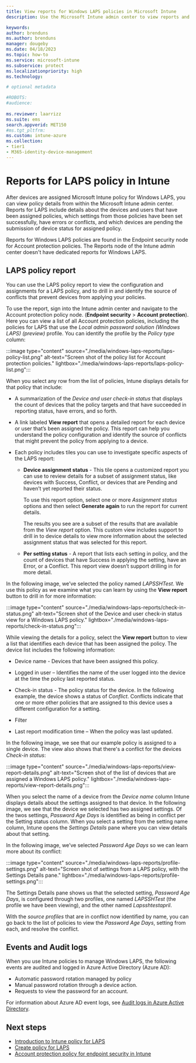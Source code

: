 ```yaml
---
title: View reports for Windows LAPS policies in Microsoft Intune
description: Use the Microsoft Intune admin center to view reports and details for Windows Local Administrator Policy Solution (LAPS)  policies.

keywords:
author: brenduns
ms.author: brenduns
manager: dougeby
ms.date: 04/18/2023
ms.topic: how-to
ms.service: microsoft-intune
ms.subservice: protect
ms.localizationpriority: high
ms.technology:

# optional metadata

#ROBOTS:
#audience:
 
ms.reviewer: laarrizz
ms.suite: ems
search.appverid: MET150
#ms.tgt_pltfrm:
ms.custom: intune-azure
ms.collection:
- tier1
- M365-identity-device-management
---
```


# Reports for LAPS policy in Intune

After devices are assigned Microsoft Intune policy for Windows LAPS, you can view policy details from within the Microsoft Intune admin center. Reports for LAPS include details about the devices and users that have been assigned policies, which settings from those policies  have been set successfully, have errors or conflicts, and which devices are pending the submission of device status for assigned policy.

Reports for Windows LAPS policies are found in the Endpoint security node for Account protection policies. The Reports node of the Intune admin center doesn't have dedicated reports for Windows LAPS.

## LAPS policy report

You can use the LAPS policy report to view the configuration and assignments for a LAPS policy, and to drill in and identify the source of conflicts that prevent devices from applying your policies.

To use the report, sign into the Intune admin center and navigate to the Account protection policy node. (**Endpoint security** > **Account protection**). Here you can view a list of all Account protection policies, including the policies for LAPS that use the *Local admin password solution (Windows LAPS) (preview)* profile. You can identify the profile by the *Policy type* column:

:::image type="content" source="./media/windows-laps-reports/laps-policy-list.png" alt-text="Screen shot of the policy list for Account protection policies." lightbox="./media/windows-laps-reports/laps-policy-list.png":::

When you select any row from the list of policies, Intune displays details for that policy that include:

- A summarization of the *Device and user check-in status* that displays the count of devices that the policy targets and that have succeeded in reporting status, have errors, and so forth.

- A link labeled **View report** that opens a detailed report for each device or user that’s been assigned the policy.  This report can help you understand the policy configuration and identify the source of conflicts that might prevent the policy from applying to a device.  

- Each policy includes tiles you can use to investigate specific aspects of the LAPS report:

  - **Device assignment status** - This tile opens a customized report you can use to review details for a subset of assignment status, like devices with Success, Conflict, or devices that are Pending and haven’t yet reported their status.

    To use this report option, select one or more *Assignment status* options and then select **Generate again** to run the report for current details.

    The results you see are a subset of the results that are available from the *View report* option. This custom view includes support to drill in to device details to view more information about the selected assignment status that was selected for this report.  

  - **Per setting status** - A report that lists each setting in policy, and the count of devices that have Success in applying the setting, have an Error, or a Conflict. This report view doesn’t support drilling in for more detail.  

In the following image, we’ve selected the policy named *LAPSSHTest*. We use this policy as we examine what you can learn by using the **View report** button to drill in for more information:

:::image type="content" source="./media/windows-laps-reports/check-in-status.png" alt-text="Screen shot of the Device and user check-in status view for a Windows LAPS policy." lightbox="./media/windows-laps-reports/check-in-status.png":::

While viewing the details for a policy, select the **View report** button to view a list that identifies each device that has been assigned the policy. The device list includes the following information:

- Device name - Devices that have been assigned this policy.

- Logged in user – Identifies the name of the user logged into the device at the time the policy last reported status.

- Check-in status - The policy status for the device. In the following example, the device shows a status of *Conflict*. Conflicts indicate that one or more other policies that are assigned to this device uses a different configuration for a setting.
- Filter

- Last report modification time – When the policy was last updated.

In the following image, we see that our example policy is assigned to a single device. The view also shows that there's a conflict for the devices *Check-in status*:

:::image type="content" source="./media/windows-laps-reports/view-report-details.png" alt-text="Screen shot of the list of devices that are assigned a Windows LAPS policy." lightbox="./media/windows-laps-reports/view-report-details.png":::

When you select the name of a device from the *Device name* column Intune displays details about the settings assigned to that device. In the following image, we see that the device we selected has two assigned settings. Of the twos settings, *Password Age Days* is identified as being in conflict per the Setting status column. When you select a setting from the setting name column, Intune opens the *Settings Details* pane where you can view details about that setting.

In the following image, we’ve selected *Password Age Days* so we can learn more about its conflict:

:::image type="content" source="./media/windows-laps-reports/profile-settings.png" alt-text="Screen shot of settings from a LAPS policy, with the Settings Details pane." lightbox="./media/windows-laps-reports/profile-settings.png":::

The Settings Details pane shows us that the selected setting, *Password Age Days*,  is configured through two profiles, one named *LAPSSHTest* (the profile we have been viewing), and the other named *Lapsshtestapril*.

With the *source profiles* that are in conflict now identified by name, you can go back to the list of policies to  view the *Password Age Days*,  setting from each, and resolve the conflict.

## Events and Audit logs

When you use Intune policies to manage Windows LAPS, the following events are audited and logged in Azure Active Directory (Azure AD):

- Automatic password rotation managed by policy
- Manual password rotation through a device action.
- Requests to view the password for an account.

For information about Azure AD event logs, see [Audit logs in Azure Active Directory](/azure/active-directory/reports-monitoring/concept-audit-logs).

## Next steps

- [Introduction to Intune policy for LAPS](../protect/windows-laps-overview.md)
- [Create policy for LAPS](../protect/windows-laps-policy.md)
- [Account protection policy for endpoint security in Intune](../protect/endpoint-security-account-protection-policy.md)